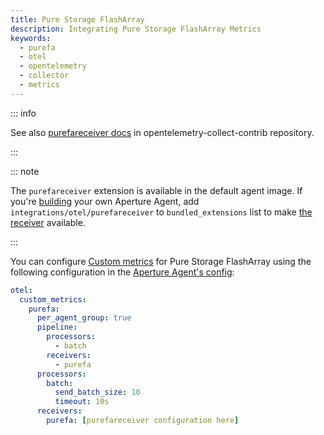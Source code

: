 ```yaml
---
title: Pure Storage FlashArray
description: Integrating Pure Storage FlashArray Metrics
keywords:
  - purefa
  - otel
  - opentelemetry
  - collector
  - metrics
---
```


::: info

See also [purefareceiver docs][receiver] in opentelemetry-collect-contrib
repository.

:::

::: note

The `purefareceiver` extension is available in the default agent image. If
you're [building][build] your own Aperture Agent, add
`integrations/otel/purefareceiver` to `bundled_extensions` list to make [the
receiver][receiver] available.

:::

You can configure [Custom metrics][custom-metrics] for Pure Storage FlashArray
using the following configuration in the [Aperture Agent's
config][agent-config]:

```yaml
otel:
  custom_metrics:
    purefa:
      per_agent_group: true
      pipeline:
        processors:
          - batch
        receivers:
          - purefa
      processors:
        batch:
          send_batch_size: 10
          timeout: 10s
      receivers:
        purefa: [purefareceiver configuration here]
```

[build]: /reference/aperturectl/build/agent/agent.md
[receiver]:
  https://github.com/open-telemetry/opentelemetry-collector-contrib/tree/main/receiver/purefareceiver
[custom-metrics]: /reference/configuration/agent.md#custom-metrics-config
[agent-config]: /reference/configuration/agent.md#agent-o-t-e-l-config
